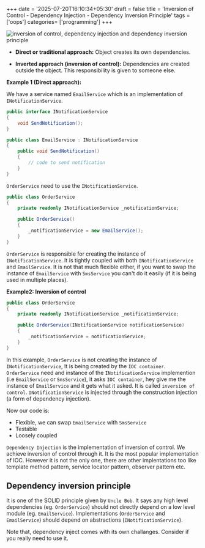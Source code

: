 +++
date = '2025-07-20T16:10:34+05:30'
draft = false
title = 'Inversion of Control - Dependency Injection - Dependency Inversion Principle'
tags = ['oops']
categories= ['programming']
+++

![inversion of control, dependency injection and dependency inversion principle](/images/ioc.webp)

- **Direct or traditional approach:** Object creates its own dependencies.

- **Inverted approach (inversion of control):** Dependencies are created outside the object. This responsibility is given to someone else.

**Example 1 (Direct approach):**

We have a service named `EmailService` which is an implementation of `INotificationService`.

```cs
public interface INotificationService
{
    void SendNotification();
}

public class EmailService : INotificationService
{
    public void SendNotification()
    {
        // code to send notification 
    }
}
```

`OrderService` need to use the `INotificationService`. 

```cs
public class OrderService
{
    private readonly INotificationService _notificationService;

    public OrderService()
    {
        _notificationService = new EmailService();
    }
}
```

`OrderService` is responsible for creating the instance of `INotificationService`. It is tightly coupled with both `INotificationService` and `EmailService`. It is not that much flexible either, if you want to swap the instance of `EmailService` with `SmsService` you can't do it easily (if it is being used in multiple places).

**Example2: Inversion of control**

```cs
public class OrderService
{
    private readonly INotificationService _notificationService;

    public OrderService(INotificationService notificationService)
    {
        _notificationService = notificationService;
    }
}
```

In this example, `OrderService` is not creating the instance of `INotificationService`, It is being created by the `IOC container`. `OrderService` need and instance of the `INotificationService` implemention (i.e `EmailService` or `SmsService`), it asks `IOC container`, hey give me the instance of `EmailService` and it gets what it asked. It is called `inversion of control`. `INotificationService` is injected through the construction injection (a form of dependency injection).

Now our code is:

- Flexible, we can swap `EmailService` with `SmsService`
- Testable
- Loosely coupled
 
`Dependency Injection` is the implementation of inversion of control. We achieve inversion of control through it. It is the most popular implementation of IOC. However it is not the only one, there are other implentations too like template method pattern, service locator pattern, observer pattern etc.

## Dependency inversion principle

It is one of the SOLID principle given by `Uncle Bob`. It says any high level dependencies (eg. `OrderService`) should not directly depend on a low level module (eg. `EmailService`). Implementations (`OrderService` and `EmailService`) should depend on abstractions (`INotificationService`). 

Note that, dependency inject comes with its own challanges. Consider if you really need to use it.